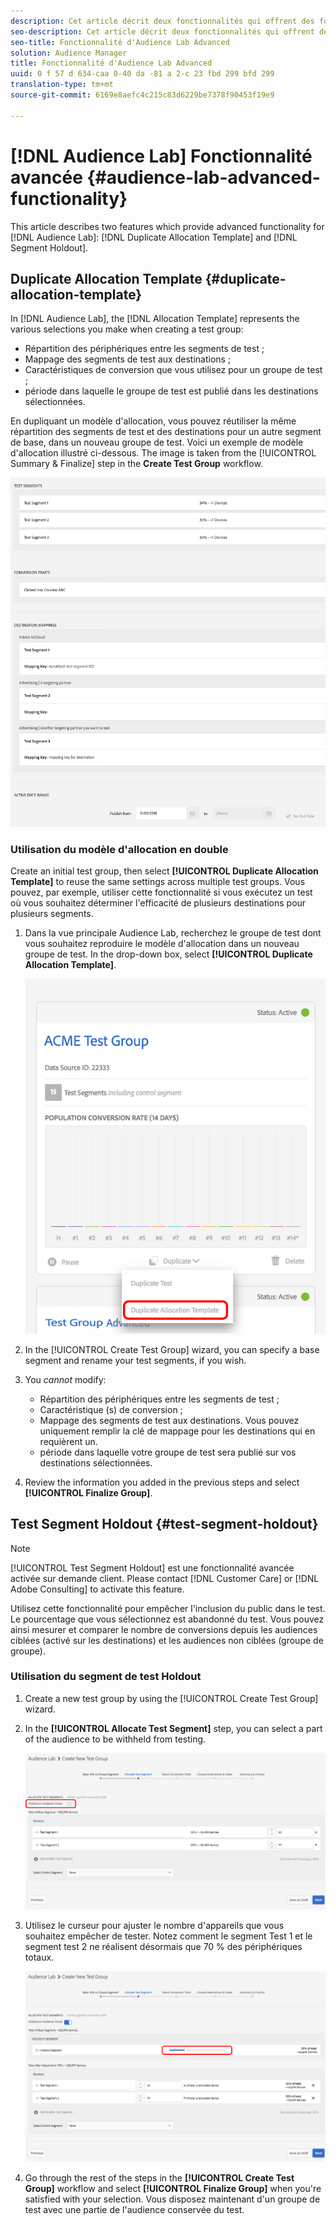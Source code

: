 ```yaml
---
description: Cet article décrit deux fonctionnalités qui offrent des fonctionnalités avancées pour le modèle d'allocation dupliquée Audience Lab et le segment Holdout.
seo-description: Cet article décrit deux fonctionnalités qui offrent des fonctionnalités avancées pour le modèle d'allocation dupliquée Audience Lab et le segment Holdout.
seo-title: Fonctionnalité d'Audience Lab Advanced
solution: Audience Manager
title: Fonctionnalité d'Audience Lab Advanced
uuid: 0 f 57 d 634-caa 0-40 da -81 a 2-c 23 fbd 299 bfd 299
translation-type: tm+mt
source-git-commit: 6169e8aefc4c215c83d6229be7378f90453f19e9

---
```



# [!DNL Audience Lab] Fonctionnalité avancée {#audience-lab-advanced-functionality}

This article describes two features which provide advanced functionality for [!DNL Audience Lab]: [!DNL Duplicate Allocation Template] and [!DNL Segment Holdout].

## Duplicate Allocation Template {#duplicate-allocation-template}

<!-- 
<p>The <b>Allocation Template</b> represents how you split a test group into test segments and the way the test segments are mapped to destinations. </p>
 -->

In [!DNL Audience Lab], the [!DNL Allocation Template] represents the various selections you make when creating a test group:

* Répartition des périphériques entre les segments de test ;
* Mappage des segments de test aux destinations ;
* Caractéristiques de conversion que vous utilisez pour un groupe de test ;
* période dans laquelle le groupe de test est publié dans les destinations sélectionnées.

En dupliquant un modèle d'allocation, vous pouvez réutiliser la même répartition des segments de test et des destinations pour un autre segment de base, dans un nouveau groupe de test. Voici un exemple de modèle d'allocation illustré ci-dessous. The image is taken from the [!UICONTROL Summary & Finalize] step in the **Create Test Group** workflow.

![](assets/allocation_template_3.png)

<!--
With the option to duplicate allocation templates, you can increase your productivity when running multivariate tests as part of multivariate campaigns.
-->

### Utilisation du modèle d'allocation en double

Create an initial test group, then select **[!UICONTROL Duplicate Allocation Template]** to reuse the same settings across multiple test groups. Vous pouvez, par exemple, utiliser cette fonctionnalité si vous exécutez un test où vous souhaitez déterminer l'efficacité de plusieurs destinations pour plusieurs segments.

1. Dans la vue principale Audience Lab, recherchez le groupe de test dont vous souhaitez reproduire le modèle d'allocation dans un nouveau groupe de test. In the drop-down box, select **[!UICONTROL Duplicate Allocation Template]**.

   ![](assets/duplicate-allocation-template.png)

2. In the [!UICONTROL Create Test Group] wizard, you can specify a base segment and rename your test segments, if you wish.
3. You *cannot* modify:

   * Répartition des périphériques entre les segments de test ;
   * Caractéristique (s) de conversion ;
   * Mappage des segments de test aux destinations. Vous pouvez uniquement remplir la clé de mappage pour les destinations qui en requièrent un.
   * période dans laquelle votre groupe de test sera publié sur vos destinations sélectionnées.

4. Review the information you added in the previous steps and select **[!UICONTROL Finalize Group]**.

## Test Segment Holdout {#test-segment-holdout}

>[!NOTE]
>
>[!UICONTROL Test Segment Holdout] est une fonctionnalité avancée activée sur demande client. Please contact [!DNL Customer Care] or [!DNL Adobe Consulting] to activate this feature.

Utilisez cette fonctionnalité pour empêcher l'inclusion du public dans le test. Le pourcentage que vous sélectionnez est abandonné du test. Vous pouvez ainsi mesurer et comparer le nombre de conversions depuis les audiences ciblées (activé sur les destinations) et les audiences non ciblées (groupe de groupe).

<!--
<p>Note that this option is different to the control segment because it subtracts the percentage ................. You can withhold an audience group and still use a control segment. </p>
-->

### Utilisation du segment de test Holdout

1. Create a new test group by using the [!UICONTROL Create Test Group] wizard.
1. In the **[!UICONTROL Allocate Test Segment]** step, you can select a part of the audience to be withheld from testing.

   ![Elément de liste](assets/test-segment-holdout.png)

1. Utilisez le curseur pour ajuster le nombre d'appareils que vous souhaitez empêcher de tester. Notez comment le segment Test 1 et le segment test 2 ne réalisent désormais que 70 % des périphériques totaux.

   ![](assets/test-segment-holdout-selected.png)

1. Go through the rest of the steps in the **[!UICONTROL Create Test Group]** workflow and select **[!UICONTROL Finalize Group]** when you're satisfied with your selection. Vous disposez maintenant d'un groupe de test avec une partie de l'audience conservée du test.
